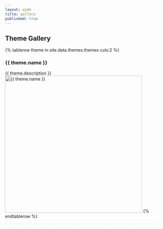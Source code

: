 ```yaml
---
layout: wide
title: gallery
published: true
---
```

## Theme Gallery

<table style="border:1px dotted #eeeeee; border-spacing: 10px 10px;">
{% tablerow theme in site.data.themes.themes cols:2 %}
  <h3>{{ theme.name }} </h3>
  
  {{ theme.description }}
    <a href="themes/{{ theme.name }}"><img src="themes/{{ theme.name }}/sequence-ex.svg" width="450"  title="{{ theme.name }}" alt="{{ theme.name }}" style="background-color: {{ theme.background }}"></a>
{% endtablerow %}
  </table>
